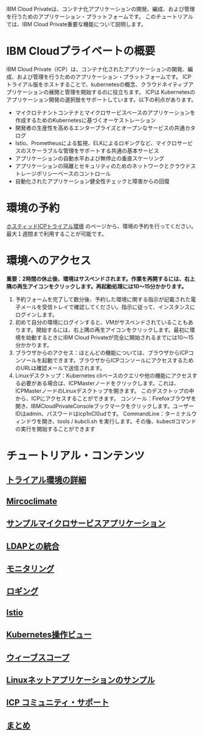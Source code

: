 IBM Cloud Privateは、コンテナ化アプリケーションの開発、編成、および管理を行うためのアプリケーション・プラットフォームです。
このチュートリアルでは、IBM Cloud Private重要な機能について説明します。

# IBM Cloudプライベートの概要
IBM Cloud Private（ICP）は、コンテナ化されたアプリケーションの開発、編成、および管理を行うためのアプリケーション・プラットフォームです。 
ICP トライアル版をホストすることで、kubernetesの概念、クラウドネイティブアプリケーションの展開と管理を開始するのに役立ちます。
ICPは Kubernetesのアプリケーション開発の選択肢をサポートしています。以下の利点があります。
* マイクロテナントコンテナとマイクロサービスベースのアプリケーションを作成するためのKubernetesに基づくオーケストレーション
* 開発者の生産性を高めるエンタープライズとオープンなサービスの共通カタログ
* Istio、Prometheusによる監視、ELKによるロギングなど、マイクロサービスのスケーラブルな管理をサポートする共通の基本サービス
* アプリケーションの自動水平および無停止の垂直スケーリング
* アプリケーションの隔離とセキュリティのためのネットワークとクラウドストレージポリシーベースのコントロール
* 自動化されたアプリケーション健全性チェックと障害からの回復

# 環境の予約
[ホスティッドICPトライアル環境](https://www.ibm.com/cloud/garage/tutorials/ibm-cloud-private-trial/ibm-cloud-private-hosted-trial)
のページから、環境の予約を行ってください。最大１週間まで利用することが可能です。

# 環境へのアクセス
**重要：2時間の休止後、環境はサスペンドされます。作業を再開するには、右上隅の再生アイコンをクリックします。再起動処理には10〜15分かかります。**

1. 予約フォームを完了して数分後、予約した環境に関する指示が記載された電子メールを受信トレイで確認してください。指示に従って、インスタンスにログインします。
1. 初めて自分の環境にログインすると、VMがサスペンドされていることもあります。開始するには、右上隅の再生アイコンをクリックします。最初に環境を始動するときにIBM Cloud Privateが完全に開始されるまでには10〜15分かかります。
1. ブラウザからのアクセス：ほとんどの機能については、ブラウザからICPコンソールを起動できます。ブラウザからICPコンソールにアクセスするためのURLは確認メールで送信されます。
1. Linuxデスクトップ：Kubernetes 	cliベースのクエリや他の機能にアクセスする必要がある場合は、ICPMasterノードをクリックします。これは、ICPMasterノードのLinuxデスクトップを開きます。
このデスクトップの中から、ICPにアクセスすることができます。
コンソール：Firefoxブラウザを開き、IBMCloudPrivateConsoleブックマークをクリックします。ユーザーIDはadmin、パスワードはicp1nCl0udです。
CommandLine：ターミナルウィンドウを開き、tools / kubcli.sh <userid> <password>を実行します。その後、kubectlコマンドの実行を開始することができます

# チュートリアル・コンテンツ
## [トライアル環境の詳細](https://github.com/ICpTrial/ICPTrialJapan/blob/master/environemnt.md)
## [Mircoclimate](https://github.com/ICpTrial/ICPTrialJapan/blob/master/microclimate.md)
## [サンプルマイクロサービスアプリケーション](https://github.com/ICpTrial/ICPTrialJapan/blob/master/samplemicroservice.md)
## [LDAPとの統合](https://github.com/ICpTrial/ICPTrialJapan/blob/master/ldapintegrntion.md)
## [モニタリング](https://github.com/ICpTrial/ICPTrialJapan/blob/master/monitoring.md)
## [ロギング](https://github.com/ICpTrial/ICPTrialJapan/blob/master/logging.md)
## [Istio](https://github.com/ICpTrial/ICPTrialJapan/blob/master/istio.md)
## [Kubernetes操作ビュー](https://github.com/ICpTrial/ICPTrialJapan/blob/master/opertionalview)
## [ウィーブスコープ](https://github.com/ICpTrial/ICPTrialJapan/blob/master/weavescope.md)
## [Linuxネットアプリケーションのサンプル](https://github.com/ICpTrial/ICPTrialJapan/blob/master/dotnetapplication.md)
## [ICP コミュニティ・サポート](https://github.com/ICpTrial/ICPTrialJapan/blob/master/communitysupport.md)
## [まとめ](https://github.com/ICpTrial/ICPTrialJapan/blob/master/summary.md)

